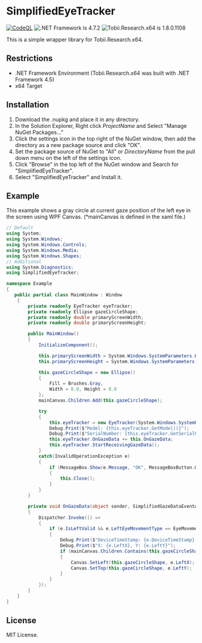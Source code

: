 # SimplifiedEyeTracker
[![CodeQL](https://github.com/willow-micro/SimplifiedEyeTracker/actions/workflows/codeql-analysis.yml/badge.svg)](https://github.com/willow-micro/SimplifiedEyeTracker/actions/workflows/codeql-analysis.yml) ![.NET Framework is 4.7.2](https://img.shields.io/badge/.NET_Framework-4.7.2-blueviolet) ![Tobii.Research.x64 is 1.8.0.1108](https://img.shields.io/badge/Tobii.Research.x64-1.8.0.1108-orange)

This is a simple wrapper library for Tobii.Research.x64.

## Restrictions
- .NET Framework Environment (Tobii.Research.x64 was built with .NET Framework 4.5)
- x64 Target

## Installation
1. Download the .nupkg and place it in any directory.
1. In the Solution Explorer, Right click *ProjectName* and Select "Manage NuGet Packages..."
1. Click the settings icon in the top right of the NuGet window, then add the directory as a new package source and click "OK".
1. Set the package source of NuGet to "All" or *DirectoryName* from the pull down menu on the left of the settings icon.
1. Click "Browse" in the top left of the NuGet window and Search for "SimplifiedEyeTracker".
1. Select "SimplifiedEyeTracker" and Install it.

## Example
This example shows a gray circle at current gaze position of the left eye in the screen using WPF Canvas. 
(*mainCanvas is defined in the xaml file.)

```MainWindow.xaml.cs
// Default
using System;
using System.Windows;
using System.Windows.Controls;
using System.Windows.Media;
using System.Windows.Shapes;
// Additional
using System.Diagnostics;
using SimplifiedEyeTracker;

namespace Example
{
   public partial class MainWindow : Window
    {
        private readonly EyeTracker eyeTracker;
		private	readonly Ellipse gazeCircleShape;
		private readonly double primaryScreenWidth;
		private	readonly double	primaryScreenHeight;

        public MainWindow()
        {
            InitializeComponent();

            this.primaryScreenWidth = System.Windows.SystemParameters.PrimaryScreenWidth;
            this.primaryScreenHeight = System.Windows.SystemParameters.PrimaryScreenHeight;

            this.gazeCircleShape = new Ellipse()
            {
                Fill = Brushes.Gray,
                Width = 8.0, Height = 8.0
            };
            mainCanvas.Children.Add(this.gazeCircleShape);

            try
            {
                this.eyeTracker = new EyeTracker(System.Windows.SystemParameters.PrimaryScreenWidth, System.Windows.SystemParameters.PrimaryScreenHeight);
                Debug.Print($"Model: {this.eyeTracker.GetModel()}");
                Debug.Print($"SerialNumber: {this.eyeTracker.GetSerialNumber()}");
                this.eyeTracker.OnGazeData += this.OnGazeData;
                this.eyeTracker.StartReceivingGazeData();
            }
            catch(InvalidOperationException e)
            {
                if (MessageBox.Show(e.Message, "OK", MessageBoxButton.OK, MessageBoxImage.Error) == MessageBoxResult.OK)
                {
                    this.Close();
                }
            }
        }

        private void OnGazeData(object sender, SimplifiedGazeDataEventArgs e)
        {
            Dispatcher.Invoke(() =>
            {
                if (e.IsLeftValid && e.LeftEyeMovementType == EyeMovementType.EyeMovementType.Fixation && e.LeftX >= 0.0 && e.LeftX <= this.eyeTracker.GetScreenWidthInPixels() && e.LeftY >= 0.0 && e.LeftY <= this.eyeTracker.GetScreenHeightInPixels())
                {
                    Debug.Print($"DeviceTimeStamp: {e.DeviceTimeStamp}, SystemTimeStamp: {e.SystemTimeStamp}");
                    Debug.Print($"X: {e.LeftX}, Y: {e.LeftY}");
                    if (mainCanvas.Children.Contains(this.gazeCircleShape))
                    {
                        Canvas.SetLeft(this.gazeCircleShape, e.LeftX);
                        Canvas.SetTop(this.gazeCircleShape, e.LeftY);
                    }
                }
            });
        }
    }
}
```

## License
MIT License.
